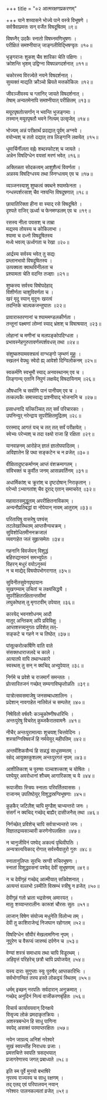 +++
title = "०२ आत्मरक्षणप्रकरणम्"

+++
याने शय्यासने भोज्ये पाने वस्त्रे विभूषणे ।  
सर्वत्रैवाप्रमत्तः सन् वर्जेत विषदूषितम् ॥९॥
  
विषघ्नैर् उदकैः स्नातो विषघ्नमणिभूषणः ।  
परीक्षितं समश्नीयाज् जाङ्गलीविद्भिषग्वृतः ॥१०॥
  
भृङ्गराजः शुकश् चैव शारिका चेति पक्षिणः ।  
क्रोशन्ति भृशम् उद्विग्ना विषपन्नगदर्शनात् ॥११॥
  
चकोरस्य विरज्येते नयने विषदर्शनात् ।  
सुव्यक्तं माद्यति क्रौञ्चो म्रियते मत्तकोकिलः ॥१२॥
  
जीवञ्जीवस्य च ग्लानिर् जायते विषदर्शनात् ।  
तेषाम् अन्यतमेनापि समश्नीयात् परीक्षितम् ॥१३॥
  
मयूरपृषतोत्सर्गान् न भवन्ति भुजङ्गमाः ।  
तस्मान् मयूरपृषतौ भवने नित्यम् उत्सृजेत् ॥१४॥
  
भोज्यम् अन्नं परीक्षार्थं प्रदद्यात् पूर्वम् अग्नये ।  
वयोभ्यश् च ततो दद्यात् तत्र लिङ्गानि लक्षयेत् ॥१५॥
  
धूमार्चिर्नीलता वह्नेः शब्दस्फोटश् च जायते ।  
अन्नेन विषदिग्धेन वयसां मरणं भवेत् ॥१६॥
  
अक्लिन्नता सोदकत्वम् आशुशैत्यं विवर्णता ।  
अन्नस्य विषदिग्धस्य तथा स्निग्धत्वम् एव च ॥१७॥
  
व्यञ्जनस्याशु शुष्कत्वं क्वथने श्यामफेनता ।  
गन्धस्पर्शरसाश् चैव नश्यन्ति विषदूषणात् ॥१८॥
  
छायातिरिक्ता हीना वा स्याद् रसे विषदूषिते ।  
दृश्यते राजिर् ऊर्ध्वा च फेनमण्डलम् एव च ॥१९॥
  
रसस्य नीला पयसश् च ताम्रा  
मद्यस्य तोयस्य च कोकिलाभा ।  
श्यामा च दध्नो विषदूषितस्य  
मध्ये भवत्य् ऊर्ध्वगता च रेखा ॥२०॥
  
आर्द्रस्य सर्वस्य भवेत् तु सद्यः  
प्रम्लानभावो विषदूषितस्य ।  
उत्पक्वता क्वाथविनीलता च  
प्रश्यामता चेति वदन्ति तज्ज्ञाः ॥२१॥
  
शुष्कस्य सर्वस्य विषोपदेहाद्  
विशीर्णता चाशुविवर्णता च ।  
खरं मृदु स्यान् मृदुनः खरत्वं  
तदन्तिके चाल्पकजन्तुघातः ॥२२॥
  
प्रावारास्तरणानां च श्याममण्डलकीर्णता ।  
तन्तूनां पक्ष्मणां लोम्नां स्याद् भ्रंशश् च विषाश्रयात् ॥२३॥
  
लोहानां च मणीनां च मलपङ्कोपदिग्धता ।  
प्रभावस्नेहगुरुतावर्णस्पर्शवधस् तथा ॥२४॥
  
संशुष्कश्यामवक्त्रत्वं वाग्भङ्गो जृम्भणं मुहुः ।  
स्खलनं वेपथुः स्वेदो ह्य् आवेशो दिग्विलोकनम् ॥२५॥
  
स्वकर्मणि स्वभूमौ स्याद् अनवस्थानम् एव च ।  
लिङ्गान्य् एतानि निपुणं लक्षयेद् विषदायिनाम् ॥२६॥
  
औषधानि च सर्वाणि पानं पानीयम् एव च ।  
तत्कल्पकैः समास्वाद्य प्राश्नीयाद् भोजनानि च ॥२७॥
  
प्रसाधनादि यत्किञ्चित् तत् सर्वं परिचारकाः ।  
उपनिन्युर् नरेन्द्राय सुपरीक्षितमुद्रितम् ॥२८॥
  
परस्माद् आगतं यच् च तत् तत् सर्वं परीक्षयेत् ।  
स्वेभ्यः परेभ्यश् च तदा रक्ष्यो राजा हि रक्षिता ॥२९॥
  
यानवाहनम् आरोहेज् ज्ञातं ज्ञातोपपादितम् ।  
अविज्ञातेन हि पथा सङ्कटेन च न व्रजेत् ॥३०॥
  
वीक्षितादुष्टकर्माणम् आप्तं वंशक्रमागतम् ।  
संविभक्तं च कुर्वीत जनम् आसन्नवर्तिनम् ॥३१॥
  
अधार्मिकांश् च क्रूरांश् च दृष्टदोषान् निराकृतान् ।  
परेभ्यो ऽभ्यागतांश् चैव दूराद् एतान् समाचरेत् ॥३२॥
  
महावातसमुद्धूताम् अपरीक्षितनाविकाम् ।  
अन्यनौप्रतिबद्धां वा नोपेयान् नावम् आतुराम् ॥३३॥
  
परितापिषु वासरेषु पश्यंस्  
तटलेखास्थितम् आप्तसैन्यचक्रम् ।  
सुविशोधितमीननक्रजालं  
व्यवगाहेत जलं सुहृत्समेतः ॥३४॥
  
गहनानि विवर्जयन् विशुद्धं  
बहिरुद्यानवनं समभ्युपेतः ।  
विहरन् मधुरं वयोऽनुरूपं  
न च माद्येद् विषयोपभोगरागात् ॥३५॥
  
सुविनीतसुवेगपृष्ठयानः  
सुखगम्याम् उचितां च लक्ष्यसिद्ध्यै ।  
सुपरीक्षितरक्षितान्तसीमां  
लघुकोष्ठस् तु मृगाटवीम् उपेयात् ॥३६॥
  
कारयेद् भवनशोधनम् आदौ  
मातुर् अन्तिकम् अपि प्रविविक्षुः ।  
आप्तशस्त्र्यनुगतः प्रविशेत् तत्-  
सङ्कटे च गहने न च तिष्ठेत् ॥३७॥
  
पांसूत्करोत्कर्षिणि वाति वाते  
संसक्तधाराजलदे च काले ।  
अत्यातपे वापि तथान्धकारे  
स्वस्थस् तु सन् न क्वचिद् अभ्युपेयात् ॥३८॥
  
निर्गमे च प्रवेशे च राजमार्गं समन्ततः ।  
प्रोत्सारितजनं गच्छेत् सम्यगाविष्कृतोन्नतिः ॥३९॥
  
यात्रोत्सवसमाजेषु जनसम्बाधशालिनः ।  
प्रदेशान् नावगाहेत नातिवेलं च सम्पतेत् ॥४०॥
  
निषेवितो वर्षवरैः कञ्चुकोष्णीषधारिभिः ।  
अन्तःपुरेषु विचरेत् कुब्जकैरातवामनैः ॥४१॥
  
नीचैर् अन्तःपुरामात्याः शुचयश् चित्तवेदिनः ।  
शस्त्राग्निविषवर्जं हि नर्मयेयुर् महीपतिम् ॥४२॥
  
अन्तर्वंशिकसैन्यं हि सन्नद्धं साधुसम्मतम् ।  
रक्षेद् आयुक्तकुशलम् अन्तःपुरगतं नृपम् ॥४३॥
  
आशीतिकाश् च पुरुषाः पञ्चाशत्काश् च योषितः ।  
पश्येयुर् अवरोधानां शौचम् आगारिकाश् च ये ॥४४॥
  
रूपाजीवाः स्त्रियः स्नाताः परिवर्तितवाससः ।  
राजानम् उपतिष्ठेयुर् विशुद्धस्रग्विभूषणाः ॥४५॥
  
कुहकैर् जटिलैश् चापि मुण्डैश् चाभ्यन्तरो जनः ।  
संसर्गं न क्वचिद् गच्छेद् बाह्यैर् दासीजनैस् तथा ॥४६॥
  
निर्गच्छेत् प्रविशेच् चापि सर्वत्राभ्यन्तरो जनः ।  
विज्ञातद्रव्यसञ्चारी करणेनोपलक्षितः ॥४७॥
  
न चानुजीविनं पश्येद् अकल्यं पृथिवीपतिः ।  
अन्यत्रात्ययिकाद् रोगात् सर्वस्यैवातुरो गुरुः ॥४८॥
  
स्नातानुलिप्तः सुरभिः स्रग्वी रुचिरभूषणः ।  
स्नातां विशुद्धवसनां पश्येद् देवीं सुभूषणाम् ॥४९॥
  
न च देवीगृहं गच्छेद् आत्मीयात् सन्निवेशनात् ।  
अत्यन्तं वल्लभो ऽस्मीति विस्रम्भं स्त्रीषु न व्रजेत् ॥५०॥
  
देवीगृहं गतो भ्राता भद्रसेनम् अमारयत् ।  
मातुः शय्यान्तरालीनः कारूशं चौरसः सुतः ॥५१॥
  
लाजान् विषेण संयोज्य मधुनेति विलोभ्य तम् ।  
देवी तु काशिराजेन्द्रं निजघान रहोगतम् ॥५२॥
  
विषदिग्धेन सौवीरं मेखलामणिना नृपम् ।  
नूपुरेण च वैरूप्यं जारुष्यं दर्पणेन च ॥५३॥
  
वेण्यां शस्त्रं समाधाय तथा चापि विडूरथम् ।  
अहिवृत्तं परिहरेच् छत्रौ चापि प्रयोजयेत् ॥५४॥
  
यस्य दाराः सुगुप्ताः स्युः पुरुषैर् आप्तकारिभिः ।  
सर्वभोगान्वितं तस्य हस्ते लोकद्वयं स्थितम् ॥५५॥
  
धर्मम् इच्छन् नरपतिः सर्वदारान् अनुक्रमात् ।  
गच्छेद् अनुदिनं नित्यं वाजीकरणबृंहितः ॥५६॥
  
विचार्य कार्यावयवान् दिनक्षये  
विसृज्य लोकं प्रमदाकृतक्रियः ।  
अशस्त्रबन्धेन हि साधु पाणिना  
स्वपेद् असक्तं परमाप्तरक्षितः ॥५७॥
  
नयेन जाग्रत्य् अनिशं नरेश्वरे  
सुखं स्वपन्तीह निराधयः प्रजाः ।  
प्रमत्तचित्ते स्वपति त्रसद्भयात्  
प्रजागरेणास्य जगत् प्रबाध्यते ॥५८॥
  
इति स्म पूर्वे मुनयो बभाषिरे  
नृपस्य राज्यस्य च साधु रक्षणम् ।  
तद् एतद् एवं परिपालयन् नयान्  
नरेश्वरः पालनकल्यतां व्रजेत् ॥५९॥
  